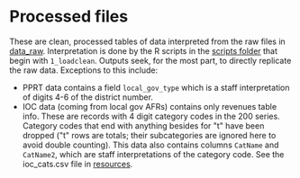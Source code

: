 # Processed files
These are clean, processed tables of data interpreted from the raw
files in [data_raw](https://github.com/CMAP-REPOS/state_disbursements/tree/main/data_raw). 
Interpretation is done by the R scripts in the [scripts folder](https://github.com/CMAP-REPOS/state_disbursements/tree/main/scripts) that begin with `1_loadclean`. Outputs seek, for the most part, to directly 
replicate the raw data. Exceptions to this include:

- PPRT data contains a field `local_gov_type` which is a staff interpretation 
of digits 4-6 of the district number.
- IOC data (coming from local gov AFRs) contains only revenues table info. These are records with 4 digit category 
codes in the 200 series. Category codes that end with anything besides for "t" have been dropped ("t" rows are totals; their subcategories are ignored here to avoid double counting). This data also contains columns `CatName` and `CatName2`, which are staff interpretations of the category code. See the ioc_cats.csv file in [resources](https://github.com/CMAP-REPOS/state_disbursements/tree/main/resources). 
